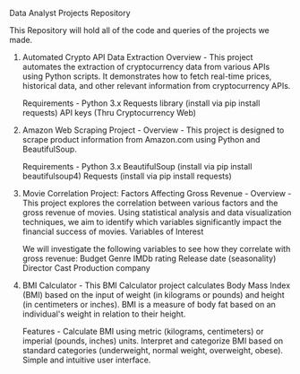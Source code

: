 Data Analyst Projects Repository

This Repository will hold all of the code and queries of the projects we made.
1. Automated Crypto API Data Extraction
   Overview -
   This project automates the extraction of cryptocurrency data from various APIs using Python scripts. It demonstrates how to fetch real-time prices, historical data, and other relevant information from cryptocurrency APIs.

   Requirements -
   Python 3.x
   Requests library (install via pip install requests)
   API keys (Thru Cryptocurrency Web)


2. Amazon Web Scraping Project - 
   Overview - 
   This project is designed to scrape product information from Amazon.com using Python and BeautifulSoup.

   Requirements - 
   Python 3.x
   BeautifulSoup (install via pip install beautifulsoup4)
   Requests (install via pip install requests)

3. Movie Correlation Project: Factors Affecting Gross Revenue -
   Overview -
   This project explores the correlation between various factors and the gross revenue of movies. Using statistical analysis and data visualization techniques, we aim to identify which variables significantly impact the financial success of movies.
   Variables of Interest

   We will investigate the following variables to see how they correlate with gross revenue:
   Budget
   Genre
   IMDb rating
   Release date (seasonality)
   Director
   Cast
   Production company

4. BMI Calculator -
   This BMI Calculator project calculates Body Mass Index (BMI) based on the input of weight (in kilograms or pounds) and height (in centimeters or inches). BMI is a measure of body fat based on an individual's 
   weight in relation to their height.

   Features -
   Calculate BMI using metric (kilograms, centimeters) or imperial (pounds, inches) units.
   Interpret and categorize BMI based on standard categories (underweight, normal weight, overweight, obese).
   Simple and intuitive user interface.
